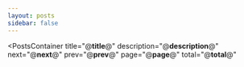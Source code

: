 ```yaml
---
layout: posts
sidebar: false
---
```


<PostsContainer
  title="@__title__@"
  description="@__description__@"
  next="@__next__@"
  prev="@__prev__@"
  page="@__page__@"
  total="@__total__@"
>
  <PostItem
    v-for="item, index in posts"
    :key="index"
    :title="item.title"
    :to="item.to"
    :description="item.description"
    :date="item.date"
    :tags="item.tags"
  />
</PostsContainer>

<script setup lang="ts">
import PostItem from '@/components/PostItem.vue'
import PostsContainer from '@/components/PostsContainer.vue'

const posts = @__posts__@
</script>
